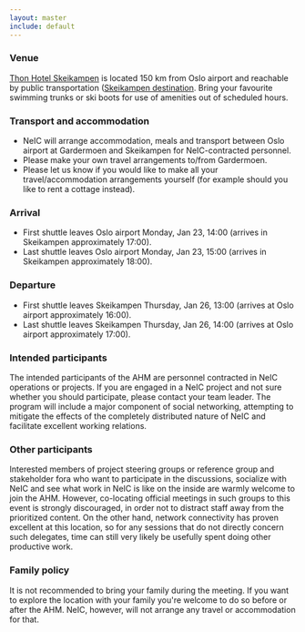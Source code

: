```yaml
---
layout: master
include: default
---
```


### Venue

[Thon Hotel
Skeikampen](http://www.thonhotels.com/hotels/countrys/norway/skeikampen/thon-hotel-skeikampen/)
is located 150 km from Oslo airport and reachable by public transportation
([Skeikampen destination](http://www.skeikampen.no/en).  Bring your favourite
swimming trunks or ski boots for use of amenities out of scheduled hours.


### Transport and accommodation

- NeIC will arrange accommodation, meals and transport between Oslo airport at Gardermoen and Skeikampen for NeIC-contracted personnel.
- Please make your own travel arrangements to/from Gardermoen.
- Please let us know if you would like to make all your travel/accommodation arrangements yourself (for example should you like to rent a cottage instead).


### Arrival

- First shuttle leaves Oslo airport Monday, Jan 23, 14:00 (arrives in Skeikampen approximately 17:00).
- Last shuttle leaves Oslo airport Monday, Jan 23, 15:00 (arrives in Skeikampen approximately 18:00).


### Departure

- First shuttle leaves Skeikampen Thursday, Jan 26, 13:00 (arrives at Oslo airport approximately 16:00).
- Last shuttle leaves Skeikampen Thursday, Jan 26, 14:00 (arrives at Oslo airport approximately 17:00).


### Intended participants

The intended participants of the AHM are personnel contracted in NeIC
operations or projects. If you are engaged in a NeIC project and not sure
whether you should participate, please contact your team leader.  The program
will include a major component of social networking, attempting to mitigate the
effects of the completely distributed nature of NeIC and facilitate excellent
working relations.


### Other participants

Interested members of project steering groups or reference group and
stakeholder fora who want to participate in the discussions, socialize with
NeIC and see what work in NeIC is like on the inside are warmly welcome to join
the AHM. However, co-locating official meetings in such groups to this event is
strongly discouraged, in order not to distract staff away from the prioritized
content. On the other hand, network connectivity has proven excellent at this
location, so for any sessions that do not directly concern such delegates, time
can still very likely be usefully spent doing other productive work.


### Family policy

It is not recommended to bring your family during the meeting. If you want to
explore the location with your family you're welcome to do so before or after
the AHM. NeIC, however, will not arrange any travel or accommodation for that.
